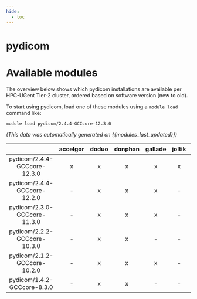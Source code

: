 ```yaml
---
hide:
  - toc
---
```


pydicom
=======

# Available modules


The overview below shows which pydicom installations are available per HPC-UGent Tier-2 cluster, ordered based on software version (new to old).

To start using pydicom, load one of these modules using a `module load` command like:

```shell
module load pydicom/2.4.4-GCCcore-12.3.0
```

*(This data was automatically generated on {{modules_last_updated}})*  

| |accelgor|doduo|donphan|gallade|joltik|shinx|
| :---: | :---: | :---: | :---: | :---: | :---: | :---: |
|pydicom/2.4.4-GCCcore-12.3.0|x|x|x|x|x|x|
|pydicom/2.4.4-GCCcore-12.2.0|-|x|x|x|-|-|
|pydicom/2.3.0-GCCcore-11.3.0|-|x|x|x|-|-|
|pydicom/2.2.2-GCCcore-10.3.0|-|x|x|-|-|-|
|pydicom/2.1.2-GCCcore-10.2.0|-|x|x|x|-|-|
|pydicom/1.4.2-GCCcore-8.3.0|-|x|x|-|-|-|
